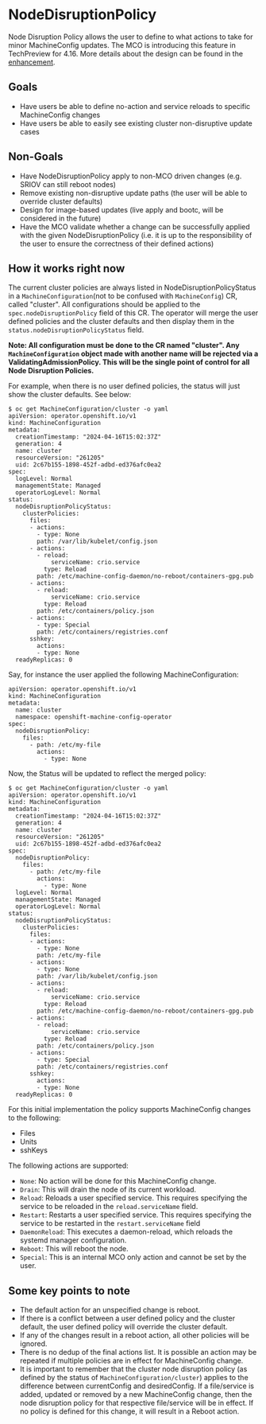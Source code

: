 # NodeDisruptionPolicy

Node Disruption Policy allows the user to define to what actions to take for minor MachineConfig updates. The MCO is introducing this feature in TechPreview for 4.16. More details about the design can be found in the [enhancement](https://github.com/openshift/enhancements/pull/1525).

## Goals

* Have users be able to define no-action and service reloads to specific MachineConfig changes
* Have users be able to easily see existing cluster non-disruptive update cases

## Non-Goals

* Have NodeDisruptionPolicy apply to non-MCO driven changes (e.g. SRIOV can still reboot nodes)
* Remove existing non-disruptive update paths (the user will be able to override cluster defaults)
* Design for image-based updates (live apply and bootc, will be considered in the future)
* Have the MCO validate whether a change can be successfully applied with the given NodeDisruptionPolicy (i.e. it is up to the responsibility of the user to ensure the correctness of their defined actions)

## How it works right now

The current cluster policies are always listed in NodeDisruptionPolicyStatus in a `MachineConfiguration`(not to be confused with `MachineConfig`) CR, called "cluster". All configurations should be applied to the `spec.nodeDisruptionPolicy` field of this CR. The operator will merge the user defined policies and the cluster defaults and then display them in the `status.nodeDisruptionPolicyStatus` field.

**Note: All configuration must be done to the CR named "cluster". Any `MachineConfiguration` object made with another name will be rejected via a ValidatingAdmissionPolicy. This will be the single point of control for all Node Disruption Policies.**

For example, when there is no user defined policies, the status will just show the cluster defaults. See below:

```console
$ oc get MachineConfiguration/cluster -o yaml
apiVersion: operator.openshift.io/v1
kind: MachineConfiguration
metadata:
  creationTimestamp: "2024-04-16T15:02:37Z"
  generation: 4
  name: cluster
  resourceVersion: "261205"
  uid: 2c67b155-1898-452f-adbd-ed376afc0ea2
spec:
  logLevel: Normal
  managementState: Managed
  operatorLogLevel: Normal
status:
  nodeDisruptionPolicyStatus:
    clusterPolicies:
      files:
      - actions:
        - type: None
        path: /var/lib/kubelet/config.json
      - actions:
        - reload:
            serviceName: crio.service
          type: Reload
        path: /etc/machine-config-daemon/no-reboot/containers-gpg.pub
      - actions:
        - reload:
            serviceName: crio.service
          type: Reload
        path: /etc/containers/policy.json
      - actions:
        - type: Special
        path: /etc/containers/registries.conf
      sshkey:
        actions:
        - type: None
  readyReplicas: 0
```
Say, for instance the user applied the following MachineConfiguration:
```
apiVersion: operator.openshift.io/v1
kind: MachineConfiguration
metadata:
  name: cluster
  namespace: openshift-machine-config-operator
spec:
  nodeDisruptionPolicy:
    files:
      - path: /etc/my-file
        actions:
          - type: None
```
Now, the Status will be updated to reflect the merged policy:
```
$ oc get MachineConfiguration/cluster -o yaml
apiVersion: operator.openshift.io/v1
kind: MachineConfiguration
metadata:
  creationTimestamp: "2024-04-16T15:02:37Z"
  generation: 4
  name: cluster
  resourceVersion: "261205"
  uid: 2c67b155-1898-452f-adbd-ed376afc0ea2
spec:
  nodeDisruptionPolicy:
    files:
      - path: /etc/my-file
        actions:
          - type: None
  logLevel: Normal
  managementState: Managed
  operatorLogLevel: Normal
status:
  nodeDisruptionPolicyStatus:
    clusterPolicies:
      files:
      - actions:
        - type: None
        path: /etc/my-file
      - actions:
        - type: None
        path: /var/lib/kubelet/config.json
      - actions:
        - reload:
            serviceName: crio.service
          type: Reload
        path: /etc/machine-config-daemon/no-reboot/containers-gpg.pub
      - actions:
        - reload:
            serviceName: crio.service
          type: Reload
        path: /etc/containers/policy.json
      - actions:
        - type: Special
        path: /etc/containers/registries.conf
      sshkey:
        actions:
        - type: None
  readyReplicas: 0

```


For this initial implementation the policy supports MachineConfig changes to the following:
- Files
- Units
- sshKeys

The following actions are supported:
- `None`: No action will be done for this MachineConfig change.
- `Drain`: This will drain the node of its current workload.
- `Reload`: Reloads a user specified service. This requires specifying the service to be reloaded in the `reload.serviceName` field.
- `Restart`: Restarts a user specified service. This requires specifying the service to be restarted in the `restart.serviceName` field
- `DaemonReload`: This executes a daemon-reload, which reloads the systemd manager configuration.
- `Reboot`: This will reboot the node.
- `Special`: This is an internal MCO only action and cannot be set by the user.

## Some key points to note

- The default action for an unspecified change is reboot.
- If there is a conflict between a user defined policy and the cluster default, the user defined policy will override the cluster default.
- If any of the changes result in a reboot action, all other policies will be ignored.
- There is no dedup of the final actions list. It is possible an action may be repeated if multiple policies are in effect for MachineConfig change.
- It is important to remember that the cluster node disruption policy (as defined by the status of `MachineConfiguration/cluster`) applies to the difference between currentConfig and desiredConfig. If a file/service is added, updated or removed by a new MachineConfig change, then the node disruption policy for that respective file/service will be in effect. If no policy is defined for this change, it will result in a Reboot action.
